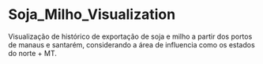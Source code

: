 # Soja_Milho_Visualization

Visualização de histórico de exportação de soja e milho a partir dos portos de manaus e santarém, considerando a área de influencia como os estados do norte + MT.
